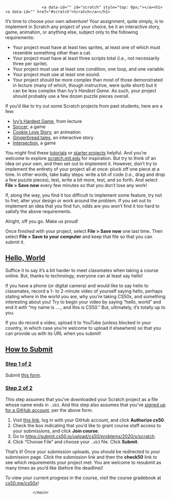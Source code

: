 <main class="col-md" style="margin-bottom: 1484px; margin-top: 0px;">

                    <a data-id="" id="scratch" style="top: 0px;"></a><h1><a data-id="" href="#scratch">Scratch</a></h1>

<p>It’s time to choose your own adventure! Your assignment, quite simply, is to implement in Scratch any project of your choice, be it an interactive story, game, animation, or anything else, subject only to the following requirements:</p>

<ul class="fa-ul">
  <li data-marker="*"><span class="fa-li"><i class="fas fa-circle"></i></span>Your project must have at least two sprites, at least one of which must resemble something other than a cat.</li>
  <li data-marker="*"><span class="fa-li"><i class="fas fa-circle"></i></span>Your project must have at least three scripts total (i.e., not necessarily three per sprite).</li>
  <li data-marker="*"><span class="fa-li"><i class="fas fa-circle"></i></span>Your project must use at least one condition, one loop, and one variable.</li>
  <li data-marker="*"><span class="fa-li"><i class="fas fa-circle"></i></span>Your project must use at least one sound.</li>
  <li data-marker="*"><span class="fa-li"><i class="fas fa-circle"></i></span>Your project should be more complex than most of those demonstrated in lecture (many of which, though instructive, were quite short) but it can be less complex than <em>Ivy’s Hardest Game</em>. As such, your project should probably use a few dozen puzzle pieces overall.</li>
</ul>

<p>If you’d like to try out some Scratch projects from past students, here are a few:</p>

<ul class="fa-ul">
  <li data-marker="*"><span class="fa-li"><i class="fas fa-circle"></i></span><a href="https://scratch.mit.edu/projects/326129433/">Ivy’s Hardest Game</a>, from lecture</li>
  <li data-marker="*"><span class="fa-li"><i class="fas fa-circle"></i></span><a href="https://scratch.mit.edu/projects/37413/">Soccer</a>, a game</li>
  <li data-marker="*"><span class="fa-li"><i class="fas fa-circle"></i></span><a href="https://scratch.mit.edu/projects/26329196/">Cookie Love Story</a>, an animation</li>
  <li data-marker="*"><span class="fa-li"><i class="fas fa-circle"></i></span><a href="https://scratch.mit.edu/projects/277536784/">Gingerbread tales</a>, an interactive story</li>
  <li data-marker="*"><span class="fa-li"><i class="fas fa-circle"></i></span><a href="https://scratch.mit.edu/projects/75390754/">Intersection</a>, a game</li>
</ul>

<p>You might find these <a href="https://scratch.mit.edu/projects/editor/?tutorial=all">tutorials</a> or <a href="https://scratch.mit.edu/starter-projects">starter projects</a> helpful. And you’re welcome to explore <a href="https://scratch.mit.edu/explore/projects/all">scratch.mit.edu</a> for inspiration. But try to think of an idea on your own, and then set out to implement it. However, don’t try to implement the entirety of your project all at once: pluck off one piece at a time. In other words, take baby steps: write a bit of code (i.e., drag and drop a few puzzle pieces), test, write a bit more, test, and so forth. And select <strong>File &gt; Save now</strong> every few minutes so that you don’t lose any work!</p>

<p>If, along the way, you find it too difficult to implement some feature, try not to fret; alter your design or work around the problem. If you set out to implement an idea that you find fun, odds are you won’t find it too hard to satisfy the above requirements.</p>

<p>Alright, off you go. Make us proud!</p>

<p>Once finished with your project, select <strong>File &gt; Save now</strong> one last time. Then select <strong>File &gt; Save to your computer</strong> and keep that file so that you can submit it.</p>

<a data-id="" id="hello-world" style="top: 0px;"></a><h2><a data-id="" href="#hello-world">Hello, World</a></h2>

<p>Suffice it to say it’s a bit harder to meet classmates when taking a course online. But, thanks to technology, everyone can at least say hello!</p>

<p>If you have a phone (or digital camera) and would like to say hello to classmates, record a 1- to 2-minute video of yourself saying hello, perhaps stating where in the world you are, why you’re taking CS50x, and something interesting about you! Try to begin your video by saying “hello, world” and end it with “my name is …., and this is CS50.” But, ultimately, it’s totally up to you.</p>

<p>If you do record a video, upload it to YouTube (unless blocked in your country, in which case you’re welcome to upload it elsewhere) so that you can provide  us with its URL when you submit!</p>

<a data-id="" id="how-to-submit" style="top: 0px;"></a><h2><a data-id="" href="#how-to-submit">How to Submit</a></h2>

<a data-id="" id="step-1-of-2" style="top: 0px;"></a><h3><a data-id="" href="#step-1-of-2">Step 1 of 2</a></h3>

<p>Submit <a href="https://forms.cs50.io/bb5ace07-099c-405e-8da5-33ce6e242601">this form</a>.</p>

<a data-id="" id="step-2-of-2" style="top: 0px;"></a><h3><a data-id="" href="#step-2-of-2">Step 2 of 2</a></h3>

<p>This step assumes that you’ve downloaded your Scratch project as a file whose name ends in <code class="language-plaintext highlighter-rouge">.sb3</code>. And this step also assumes that you’ve <a href="https://github.com/join">signed up for a GitHub account</a>, per the above form.</p>

<ol>
  <li>Visit <a href="https://submit.cs50.io/invites/9770b67479384c4d8c37790779e466d9">this link</a>, log in with your GitHub account, and click <strong>Authorize cs50</strong>.</li>
  <li>Check the box indicating that you’d like to grant course staff access to your submissions, and click <strong>Join course</strong>.</li>
  <li>Go to <a href="https://submit.cs50.io/upload/cs50/problems/2020/x/scratch">https://submit.cs50.io/upload/cs50/problems/2020/x/scratch</a>.</li>
  <li>Click “Choose File” and choose your <code class="language-plaintext highlighter-rouge">.sb3</code> file. Click <strong>Submit</strong>.</li>
</ol>

<p>That’s it! Once your submission uploads, you should be redirected to your submission page. Click the submission link and then the <strong>check50</strong> link to see which requirements your project met. You are welcome to resubmit as many times as you’d like (before the deadline)!</p>

<p>To view your current progress in the course, visit the course gradebook at <a href="https://cs50.me/cs50x">cs50.me/cs50x</a>!</p>


                </main>